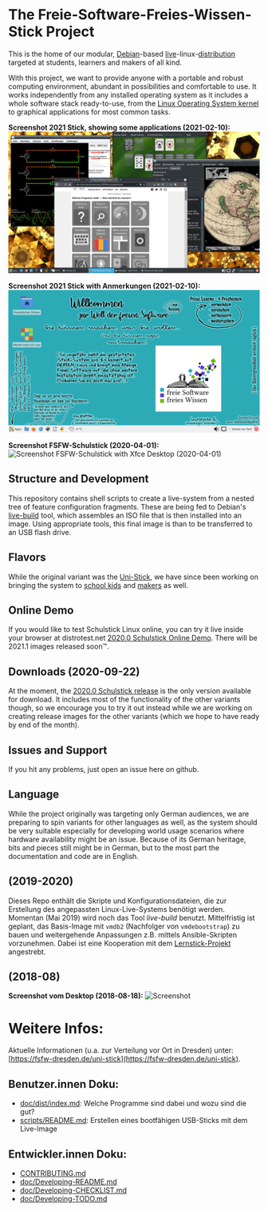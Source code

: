 # The Freie-Software-Freies-Wissen-Stick Project

This is the home of our modular, [Debian](https://debian.org)-based [live](https://wiki.debian.org/DebianLive)-linux-[distribution](https://en.wikipedia.org/wiki/Linux_distribution) targeted at students, learners and makers of all kind.

With this project, we want to provide anyone with a portable and robust computing environment, abundant in possibilities and comfortable to use. It works independently from any installed operating system as it includes a whole software stack ready-to-use, from the [Linux Operating System kernel](https://en.wikipedia.org/wiki/Linux_kernel) to graphical applications for most common tasks.

**Screenshot 2021 Stick, showing some applications (2021-02-10):**
![Screenshot 2021 Stick, showing some applications (2021-02-10)](doc/screenshot_applications_2021-02-18.png "Screenshot 2021 Stick, showing some applications (2021-02-10)")

**Screenshot 2021 Stick with Anmerkungen (2021-02-10):**
![Screenshot 2021 Stick with Anmerkungen (2021-02-10)](doc/screenshot-Xfce-Desktop-2021-02-10.png "Screenshot 2021 Stick with Anmerkungen (2021-02-10)")

**Screenshot FSFW-Schulstick (2020-04-01):**
![Screenshot FSFW-Schulstick with Xfce Desktop (2020-04-01)](doc/screenshot-Xfce-Desktop-2020-04-01.png "Screenshot FSFW-Schulstick with Xfce Desktop (2020-04-01)")

## Structure and Development
This repository contains shell scripts to create a live-system from a nested tree of feature configuration fragments. These are being fed to Debian's [live-build](https://salsa.debian.org/live-team/live-build) tool, which assembles an ISO file that is then installed into an image. Using appropriate tools, this final image is than to be transferred to an USB flash drive.

## Flavors
While the original variant was the [Uni-Stick](variants/FSFW-Uni-Stick_Xfce/README.md), we have since been working on bringing the system to [school kids](variants/FSFW-Schulstick/README.md) and [makers](variants/FSFW-Makerstick/README.md) as well.

## Online Demo
If you would like to test Schulstick Linux online, you can try it live inside your browser at distrotest.net [2020.0 Schulstick Online Demo](https://distrotest.net/Schulstick%20Linux/2020.0). There will be 2021.1 images released soon™.

## Downloads (2020-09-22)
At the moment, the [2020.0 Schulstick release](https://github.com/fsfw-dresden/usb-live-linux/releases/tag/FSFW-Schulstick%2F2020.0) is the only version available for download. It includes most of the functionality of the other variants though, so we encourage you to try it out instead while we are working on creating release images for the other variants (which we hope to have ready by end of the month).

## Issues and Support
If you hit any problems, just open an issue here on github.

## Language
While the project originally was targeting only German audiences, we are preparing to spin variants for other languages as well, as the system should be very suitable especially for developing world usage scenarios where hardware availability might be an issue.
Because of its German heritage, bits and pieces still might be in German, but to the most part the documentation and code are in English.

## (2019-2020)
Dieses Repo enthält die Skripte und Konfigurationsdateien, die zur Erstellung des angepassten Linux-Live-Systems benötigt werden.
Momentan (Mai 2019) wird noch das Tool  *live-build* benutzt. Mittelfristig ist geplant, das Basis-Image mit `vmdb2` (Nachfolger von `vmdebootstrap`) zu bauen und weitergehende Anpassungen z.B. mittels Ansible-Skripten vorzunehmen. Dabei ist eine Kooperation mit dem [Lernstick-Projekt](https://lernstick.ch/) angestrebt.

## (2018-08)
**Screenshot vom Desktop (2018-08-18):**
![Screenshot](doc/screenshot-KDE-Desktop-2018-08-18.png "Screenshot")

# Weitere Infos:
Aktuelle Informationen (u.a. zur Verteilung vor Ort in Dresden) unter: [https://fsfw-dresden.de/uni-stick](https://fsfw-dresden.de/uni-stick).

## Benutzer.innen Doku:
* [doc/dist/index.md](doc/dist/index.md): Welche Programme sind dabei und wozu sind die gut?
* [scripts/README.md](scripts/README.md): Erstellen eines bootfähigen USB-Sticks mit dem Live-Image

## Entwickler.innen Doku:
* [CONTRIBUTING.md](CONTRIBUTING.md)
* [doc/Developing-README.md](doc/Developing-README.md)
* [doc/Developing-CHECKLIST.md](doc/Developing-CHECKLIST.md)
* [doc/Developing-TODO.md](doc/Developing-TODO.md)
